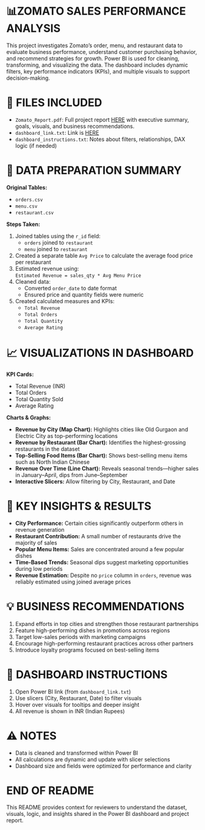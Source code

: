 
📊ZOMATO SALES PERFORMANCE ANALYSIS
==============================
This project investigates Zomato’s order, menu, and restaurant data to evaluate business performance, understand customer purchasing behavior, and recommend strategies for growth. Power BI is used for cleaning, transforming, and visualizing the data. The dashboard includes dynamic filters, key performance indicators (KPIs), and multiple visuals to support decision-making.

🧾 FILES INCLUDED
==============================

- `Zomato_Report.pdf`: Full project report  [HERE](https://acrobat.adobe.com/id/urn:aaid:sc:US:d778c2f2-9b55-4145-bbd4-5fbcd621bcb3) with executive summary, goals, visuals, and business recommendations. 
- `dashboard_link.txt`: Link is [HERE](https://grantanalytics-my.sharepoint.com/:u:/g/personal/kaleibgrant_grantanalytics_onmicrosoft_com/Ea3v_jrPVcRLkVg76kfWgegBBhZPb0hxN5Rgo2CCctdMQw?e=npDR1e)
- `dashboard_instructions.txt`: Notes about filters, relationships, DAX logic (if needed)  

🧪 DATA PREPARATION SUMMARY
==============================

**Original Tables:**
- `orders.csv`  
- `menu.csv`  
- `restaurant.csv`  

**Steps Taken:**
1. Joined tables using the `r_id` field:
   - `orders` joined to `restaurant`
   - `menu` joined to `restaurant`
2. Created a separate table `Avg Price` to calculate the average food price per restaurant
3. Estimated revenue using:  
   `Estimated Revenue = sales_qty * Avg Menu Price`
4. Cleaned data:
   - Converted `order_date` to date format
   - Ensured price and quantity fields were numeric
5. Created calculated measures and KPIs:
   - `Total Revenue`
   - `Total Orders`
   - `Total Quantity`
   - `Average Rating`

📈 VISUALIZATIONS IN DASHBOARD
==============================

**KPI Cards:**  
- Total Revenue (INR)  
- Total Orders  
- Total Quantity Sold  
- Average Rating

**Charts & Graphs:**
- **Revenue by City (Map Chart):** Highlights cities like Old Gurgaon and Electric City as top-performing locations  
- **Revenue by Restaurant (Bar Chart):** Identifies the highest-grossing restaurants in the dataset  
- **Top-Selling Food Items (Bar Chart):** Shows best-selling menu items such as North Indian Chinese  
- **Revenue Over Time (Line Chart):** Reveals seasonal trends—higher sales in January–April, dips from June–September  
- **Interactive Slicers:** Allow filtering by City, Restaurant, and Date  

📌 KEY INSIGHTS & RESULTS
==============================

- **City Performance:** Certain cities significantly outperform others in revenue generation  
- **Restaurant Contribution:** A small number of restaurants drive the majority of sales  
- **Popular Menu Items:** Sales are concentrated around a few popular dishes  
- **Time-Based Trends:** Seasonal dips suggest marketing opportunities during low periods  
- **Revenue Estimation:** Despite no `price` column in `orders`, revenue was reliably estimated using joined average prices  

💡 BUSINESS RECOMMENDATIONS
==============================

1. Expand efforts in top cities and strengthen those restaurant partnerships  
2. Feature high-performing dishes in promotions across regions  
3. Target low-sales periods with marketing campaigns  
4. Encourage high-performing restaurant practices across other partners  
5. Introduce loyalty programs focused on best-selling items  

🔧 DASHBOARD INSTRUCTIONS
==============================

1. Open Power BI link (from `dashboard_link.txt`)  
2. Use slicers (City, Restaurant, Date) to filter visuals  
3. Hover over visuals for tooltips and deeper insight  
4. All revenue is shown in INR (Indian Rupees)

⚠️ NOTES
==============================

- Data is cleaned and transformed within Power BI  
- All calculations are dynamic and update with slicer selections  
- Dashboard size and fields were optimized for performance and clarity  

END OF README
==============================

This README provides context for reviewers to understand the dataset, visuals, logic, and insights shared in the Power BI dashboard and project report.
